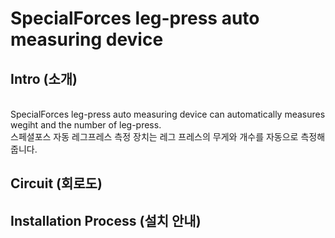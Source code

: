 # SpecialForces leg-press auto measuring device

## Intro (소개)
</br> SpecialForces leg-press auto measuring device can automatically measures wegiht and the number of leg-press.
</br> 스페셜포스 자동 레그프레스 측정 장치는 레그 프레스의 무게와 개수를 자동으로 측정해줍니다.

## Circuit (회로도)


## Installation Process (설치 안내)
 